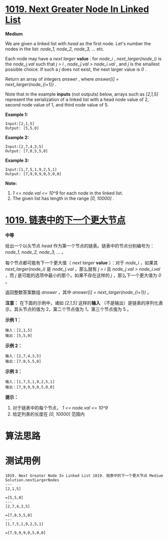 # [1019. Next Greater Node In Linked List][enTitle]

**Medium**

We are given a linked list with  *head*  as the first node. Let's number the nodes in the list:  *node_1, node_2, node_3, ...*  etc.

Each node may have a  *next larger*  **value** : for  *node_i* ,  *next_larger(node_i)*  is the  *node_j.val*  such that  *j > i* ,  *node_j.val > node_i.val* , and  *j*  is the smallest possible choice. If such a  *j*  does not exist, the next larger value is  *0* .

Return an array of integers  *answer* , where  *answer[i] = next_larger(node_{i+1})* .

Note that in the example **inputs**  (not outputs) below, arrays such as  *[2,1,5]*  represent the serialization of a linked list with a head node value of 2, second node value of 1, and third node value of 5.




**Example 1:** 

```
Input:[2,1,5]
Output: [5,5,0]
```


**Example 2:** 

```
Input:[2,7,4,3,5]
Output: [7,0,5,5,0]
```


**Example 3:** 

```
Input:[1,7,5,1,9,2,5,1]
Output: [7,9,9,9,0,5,0,0]
```



**Note:** 

1.  *1 <= node.val <= 10^9*  for each node in the linked list. 
2. The given list has length in the range  *[0, 10000]* .






# [1019. 链表中的下一个更大节点][cnTitle]

**中等**

给出一个以头节点  *head*  作为第一个节点的链表。链表中的节点分别编号为： *node_1, node_2, node_3, ...*  。

每个节点都可能有下一个更大值（ *next larger*  **value** ）：对于  *node_i* ，如果其  *next_larger(node_i)*  是  *node_j.val* ，那么就有  *j > i*  且  *node_j.val > node_i.val* ，而  *j*  是可能的选项中最小的那个。如果不存在这样的  *j* ，那么下一个更大值为  *0*  。

返回整数答案数组  *answer* ，其中  *answer[i] = next_larger(node_{i+1})*  。

**注意：** 在下面的示例中，诸如  *[2,1,5]*  这样的**输入** （不是输出）是链表的序列化表示，其头节点的值为 2，第二个节点值为 1，第三个节点值为 5 。



**示例 1：** 

```
输入：[2,1,5]
输出：[5,5,0]

```

**示例 2：** 

```
输入：[2,7,4,3,5]
输出：[7,0,5,5,0]

```

**示例 3：** 

```
输入：[1,7,5,1,9,2,5,1]
输出：[7,9,9,9,0,5,0,0]

```



**提示：** 

1. 对于链表中的每个节点， *1 <= node.val <= 10^9*  
2. 给定列表的长度在  *[0, 10000]*  范围内


# 算法思路

# 测试用例
```
1019. Next Greater Node In Linked List 1019. 链表中的下一个更大节点 Medium
Solution.nextLargerNodes
---
[2,1,5]

=[5,5,0]
---
[2,7,4,3,5]

=[7,0,5,5,0]
---
[1,7,5,1,9,2,5,1]

=[7,9,9,9,0,5,0,0]
```

[enTitle]: https://leetcode.com/problems/next-greater-node-in-linked-list/
[cnTitle]: https://leetcode-cn.com/problems/next-greater-node-in-linked-list/
